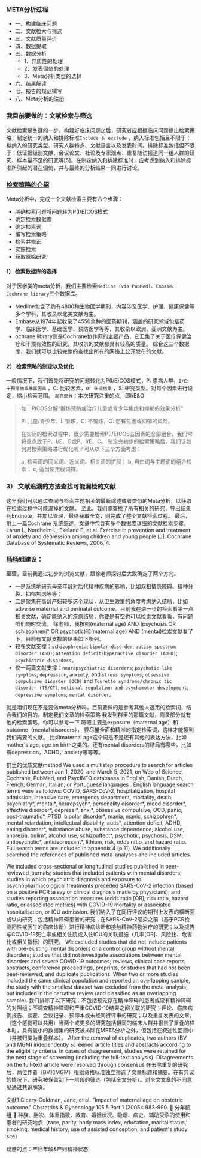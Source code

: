 ### META分析过程

- 一、构建临床问题
- 二、文献检索与筛选
- 三、文献质量评价
- 四、数据提取
- 五、数据分析
   - 1．异质性的处理
   - 2．发表偏倚的处理
   - 3．Meta分析类型的选择
- 六、结果解读
- 七、报告的规范撰写
- 八、Meta分析的注册

### 我目前要做的：文献检索与筛选
文献检索是关键的一步。构建好临床问题之后，研究者应根据临床问题提出检索策略，制定统一的纳入和排除标准`Include ＆ exclude` ，纳入标准包括且不限于：拟纳入的研究类型、研究人群特点、文献语言以及发表时间。排除标准包括但不限于：低证据级别文献、会议论文、社论及专家观点、重复随访报道同一组人群的研究、样本量不足的研究等[5]。在制定纳入和排除标准时，应考虑到纳入和排除标准所引起的潜在偏倚，并与最终的分析结果一同进行讨论。

### [检索策略的介绍](https://zhuanlan.zhihu.com/p/334360511)
Meta分析中，完成一个文献检索主要有六个步骤：
- 明确检索问题将问题转为P(I/E)COS模式
- 确定检索数据库
- 确定检索词
- 编写检索策略
- 检索并修正
- 实施检索
- 获取原始研究

#### 1） 检索数据库的选择
对于医学类的meta分析，我们主要检索`Medline (via PubMed)`、`Embase`、`Cochrane library`三个数据库。
- Medline包含了约有4800种生物医学期刊，内容涉及医学、护理、健康保健等多个学科，其收录以北美文献为主。
- Embase从1974年起收录了4550余种的医药期刊，涵盖的研究领域包括药学、临床医学、基础医学、预防医学等等，其收录以欧洲、亚洲文献为主。
- ochrane library则是Cochrane协作网的主要产品，它汇集了关于医疗保健治疗和干预有效性的研究，其收录的文献都具有较高的质量。
综合这三个数据库，我们就可以比较完整的查找出所有的网络上公开发布的文献。

#### 2） 检索策略的制定以及优化
一般情况下，我们首先将研究的问题转化为P(I/E)COS模式，P: 患病人群，`I/E: 干预措施或暴露因素` ，C: 比较因素，`O: 研究结果` ，S: 研究类型。对每个因素进行设定，缩小检索范围。
`高亮部分`：本次研究注重的点，即I/E&O
   
> 如：PICOS分解“锻炼预防或治疗儿童或青少年焦虑和抑郁的效果分析”
> 
> P: 儿童/青少年，I: 锻炼，C: 不锻炼，O: 患有焦虑或抑郁的风险。
> 
> 在实际的检索过程中，很少需要检索P(I/E)COS五因素的全部组合，我们常将重点放于P、I/E、O或P、I/E、C。
> 制定完初步的检索策略后，我们该如何对检索策略进行优化呢？可从以下三个方面考虑：
> 
> a, 检索词的同义词、近义词、相关词的扩展；
> b, 自由词与主题词的组合检索； 
> c, 适当使用截词符。

### 3） 文献追溯的方法查找可能漏检的文献
这里我们可以通过查阅与检索主题相关的最新综述或者类似的Meta分析，以获取在检索过程中可能漏掉的文献。
至此，我们即查找了所有相关的研究，导出结果到Endnote，并加以管理，最终获取全文，则完成了整个文献检索过程。
最后，附上一篇Cochrane 系统综述，文章中包含有多个数据库详细的文献检索步骤。
Larun L, Nordheim L, Ekeland E, et al. Exercise in prevention and treatment of anxiety and depression among children and young people [J]. Cochrane Database of Systematic Reviews, 2006, 4. 

### 杨杨姐建议：
莹莹，目前我通过初步的浏览文献，跟徐老师探讨后大致确定了两个方向。
- 一是系统地研究母亲年龄对后代精神疾病的影响，比如双相情感障碍、精神分裂、抑郁焦虑等等；
- 二是聚焦在高龄产妇较多这个现状，从卫生政策的角度考虑纳入结局，比如adverse maternal and perinatal outcome。目前我在进一步的检索看第一点相关文献，确定能纳入的疾病结局，你要是有空也可以检索文献看看，有问题咱们随时交流。
徐老师，我按照(maternal age) AND (psychosis OR schizophreni* OR psychotic)和(maternal age) AND (mental)检索文献看了下，目前有文献支撑的结果如下所列。
- 较多文献支撑：`schizophrenia`; `bipolar disorder`; `autism spectrum disorder (ASD)`; `attention deficit/hyperactive disorder (ADHD)`; `psychiatric disorders`。
- 仅一两篇文献支撑：`neuropsychiatric disorders`; `psychotic-like symptoms`; `depression`, `anxiety`, and `stress symptoms`; `obsessive compulsive disorder (OCD)` and `Tourette syndrome/chronic tic disorder (TS/CT)`; `motional regulation and psychomotor development`; `depressive symptoms`; `mental disorder`。

就是咱们现在不是要做meta分析吗，目前要做的是参考其他人选用的检索词，结合我们的目的，制定我们文章的检索策略
我发到群里的那篇文献，附录部分就有他的检索策略，你可以参考一下
嗯嗯主要是exposure（maternal age）和outcome（mental disorders）， 要尽量全面和精准的指定检索词，这样才能搜到我们需要的文献。
比如maternal age这个词是不是还有其他的表达方法，比如mother's age, age on birth之类的。还有mental disorders的结局有哪些，比如有depression，ADHD，anxiety等等等。

群里的优质文献method
We used a multistep procedure to search for articles  published between Jan 1, 2020, and March 5, 2021, on  Web of Science, Cochrane, PubMed, and PsycINFO   databases in English, Danish, Dutch, French, German,  Italian, or Portuguese languages . English language  search terms were as follows: COVID, SARS-CoV-2,  hospitalization, hospital admission, intensive care,  emergency department, mortality, death, psychiatry*,  mental*, neuropsych*, personality disorder*, mood  disorder*, affective disorder*, depressi*, anxi*, obsessive  compulsive, OCD, panic, post-traumatic*, PTSD, bipolar  disorder*, mania, manic, schizophren*, mental retardation, intellectual disability, autis*, attention  deficit, ADHD, eating disorder*, substance abuse,  substance dependence, alcohol use, anorexia, bulim*,  alcohol use, schizoaffect*, psychotic, psychosis, DSM,  antipsychotic*, antidepressant*, lithium, risk, odds ratio,  and hazard ratio.  Full search terms are included in  appendix 4 (p 11). We additionally searched the references of published meta-analyses and included articles.

We included  cross-sectional or longitudinal studies  published in peer-reviewed journals; studies that included patients with mental disorders; studies in which  psychiatric diagnosis and exposure to psychopharmacological treatments preceded SARS-CoV-2 infection (based  on a positive PCR assay or clinical diagnosis made by  physicians); and studies reporting association measures  (odds ratio [OR], risk ratio, hazard ratio, or associated  metrics) with COVID-19 mortality or associated hospitalisation, or ICU admission.
我们纳入了在同行评议的期刊上发表的横断面或纵向研究；包括精神障碍患者的研究；在SARS-CoV-2感染之前（基于PCR检测阳性或医生的临床诊断）进行精神病诊断和接触精神药物治疗的研究；以及报告与COVID-19死亡率或相关住院或入住ICU的关联措施（几率[OR]、风险比、危害比或相关指标）的研究。
We excluded  studies that did not include patients with  pre-existing mental disorders or a control group without  mental disorders; studies that did not investigate associations between mental disorders and severe  COVID-19 outcomes; reviews, clinical case reports,  abstracts, conference proceedings, preprints, or studies that had not been peer-reviewed; and duplicate publications. When two or more studies included the same  clinical population and reported an overlapping sample,  the study with the smallest dataset was excluded from  the meta-analysis, but included in the narrative review  (and classified as an overlapping sample).
我们排除了以下研究：不包括预先存在精神障碍的患者或没有精神障碍的对照组；不调查精神障碍和严重COVID-19结果之间关联的研究；评论、临床病例报告、摘要、会议记录、预印本或未经同行评审的研究；以及重复发表的文章。（这个感觉可以共用）当两个或更多的研究包括相同的临床人群并报告了重叠的样本时，具有最小的数据集的研究被排除在META分析之外，但包括在叙述性回顾中（并被归类为重叠样本）。
After the removal of duplicates, two authors (BV and  MGM) independently screened article titles and abstracts  according to the eligibility criteria. In cases of disagreement, studies were retained for the next stage of screening  (including the full-text analysis). Disagreements on the  full-text article were resolved through consensus
在去除重复的研究后，两位作者（BV和MGM）根据资格标准独立筛选了文章标题和摘要。在有异议的情况下，研究被保留到下一阶段的筛选（包括全文分析）。对全文文章的不同意见通过共识解决。

文献1	
Cleary-Goldman, Jane, et al. "Impact of maternal age on obstetric outcome." Obstetrics & Gynecology 105.5 Part 1 (2005): 983-990.
	分年龄组
	种族、胎次、体重指数、教育、婚姻状况、吸烟、病史、辅助受孕的使用和患者的研究地点（race, parity, body mass index, education, marital status, smoking, medical history, use of assisted conception, and patient's study site）

疑惑的点：产妇年龄&产妇精神状态
